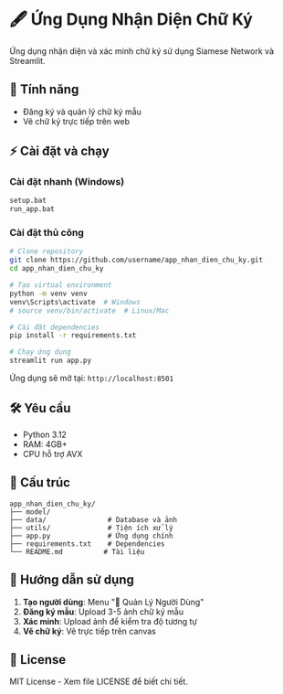 # 🖋️ Ứng Dụng Nhận Diện Chữ Ký

Ứng dụng  nhận diện và xác minh chữ ký sử dụng Siamese Network và Streamlit.

## 🚀 Tính năng

-  Đăng ký và quản lý chữ ký mẫu
-  Vẽ chữ ký trực tiếp trên web



## ⚡ Cài đặt và chạy

### Cài đặt nhanh (Windows)
```bash
setup.bat
run_app.bat
```

### Cài đặt thủ công
```bash
# Clone repository
git clone https://github.com/username/app_nhan_dien_chu_ky.git
cd app_nhan_dien_chu_ky

# Tạo virtual environment
python -m venv venv
venv\Scripts\activate  # Windows
# source venv/bin/activate  # Linux/Mac

# Cài đặt dependencies
pip install -r requirements.txt

# Chạy ứng dụng
streamlit run app.py
```

Ứng dụng sẽ mở tại: `http://localhost:8501`

## 🛠️ Yêu cầu

- Python 3.12
- RAM: 4GB+ 
- CPU hỗ trợ AVX

## 📁 Cấu trúc

```
app_nhan_dien_chu_ky/
├── model/               
├── data/               # Database và ảnh
├── utils/              # Tiện ích xử lý
├── app.py              # Ứng dụng chính
├── requirements.txt    # Dependencies
└── README.md          # Tài liệu
```

## 📖 Hướng dẫn sử dụng

1. **Tạo người dùng**: Menu "👤 Quản Lý Người Dùng"
2. **Đăng ký mẫu**: Upload 3-5 ảnh chữ ký mẫu
3. **Xác minh**: Upload ảnh để kiểm tra độ tương tự
4. **Vẽ chữ ký**: Vẽ trực tiếp trên canvas






## 📝 License

MIT License - Xem file LICENSE để biết chi tiết.
